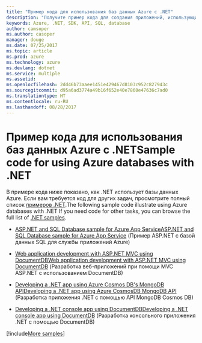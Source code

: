```yaml
---
title: "Пример кода для использования баз данных Azure с .NET"
description: "Получите пример кода для создания приложений, использующих базы данных Azure, с помощью .NET."
keywords: Azure, .NET, SDK, API, SQL, database
author: camsoper
ms.author: casoper
manager: douge
ms.date: 07/25/2017
ms.topic: article
ms.prod: azure
ms.technology: azure
ms.devlang: dotnet
ms.service: multiple
ms.assetid: 
ms.openlocfilehash: 2dd46b73aaee1451e429467d8103c952c827943c
ms.sourcegitcommit: d95a6ad3774a49b16f652e40e7860e47636c7ad0
ms.translationtype: HT
ms.contentlocale: ru-RU
ms.lasthandoff: 08/28/2017
---
```

# <a name="sample-code-for-using-azure-databases-with-net"></a><span data-ttu-id="89f2e-104">Пример кода для использования баз данных Azure с .NET</span><span class="sxs-lookup"><span data-stu-id="89f2e-104">Sample code for using Azure databases with .NET</span></span>

<span data-ttu-id="89f2e-105">В примере кода ниже показано, как .NET использует базы данных Azure. Если вам требуется код для других задач, просмотрите полный список [примеров .NET](https://azure.microsoft.com/resources/samples/?term=dotnet).</span><span class="sxs-lookup"><span data-stu-id="89f2e-105">The following sample code illustrate using Azure databases with .NET If you need code for other tasks, you can browse the full list of [.NET samples](https://azure.microsoft.com/resources/samples/?term=dotnet).</span></span>

- [<span data-ttu-id="89f2e-106">ASP.NET and SQL Database sample for Azure App Service</span><span class="sxs-lookup"><span data-stu-id="89f2e-106">ASP.NET and SQL Database sample for Azure App Service</span></span>](https://azure.microsoft.com/resources/samples/dotnet-sqldb-tutorial/) (Пример ASP.NET с базой данных SQL для службы приложений Azure)

- [<span data-ttu-id="89f2e-107">Web application development with ASP.NET MVC using DocumentDB</span><span class="sxs-lookup"><span data-stu-id="89f2e-107">Web application development with ASP.NET MVC using DocumentDB</span></span>](https://azure.microsoft.com/resources/samples/documentdb-dotnet-todo-app/) (Разработка веб-приложений при помощи MVC ASP.NET с использованием DocumentDB)

- [<span data-ttu-id="89f2e-108">Developing a .NET app using Azure Cosmos DB's MongoDB API</span><span class="sxs-lookup"><span data-stu-id="89f2e-108">Developing a .NET app using Azure CosmosDB MongoDB API</span></span>](https://azure.microsoft.com/resources/samples/azure-cosmos-db-mongodb-dotnet-getting-started/) (Разработка приложения .NET с помощью API MongoDB Cosmos DB)

- [<span data-ttu-id="89f2e-109">Developing a .NET console app using DocumentDB</span><span class="sxs-lookup"><span data-stu-id="89f2e-109">Developing a .NET console app using DocumentDB</span></span>](https://azure.microsoft.com/resources/samples/documentdb-dotnet-getting-started/) (Разработка консольного приложения .NET с помощью DocumentDB)

[!include[More samples](includes/more-samples.md)]
